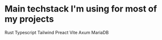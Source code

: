 # Main techstack I'm using for most of my projects

Rust
Typescript
Tailwind
Preact
Vite
Axum
MariaDB
